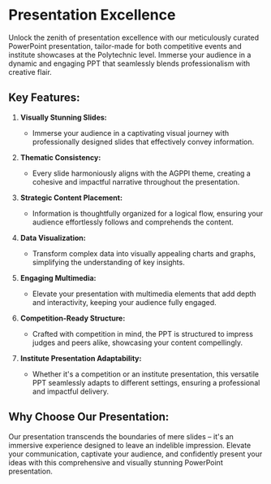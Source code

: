 # Presentation Excellence

Unlock the zenith of presentation excellence with our meticulously curated PowerPoint presentation, tailor-made for both competitive events and institute showcases at the Polytechnic level. Immerse your audience in a dynamic and engaging PPT that seamlessly blends professionalism with creative flair.

## Key Features:

1. **Visually Stunning Slides:**
   - Immerse your audience in a captivating visual journey with professionally designed slides that effectively convey information.

2. **Thematic Consistency:**
   - Every slide harmoniously aligns with the AGPPI theme, creating a cohesive and impactful narrative throughout the presentation.

3. **Strategic Content Placement:**
   - Information is thoughtfully organized for a logical flow, ensuring your audience effortlessly follows and comprehends the content.

4. **Data Visualization:**
   - Transform complex data into visually appealing charts and graphs, simplifying the understanding of key insights.

5. **Engaging Multimedia:**
   - Elevate your presentation with multimedia elements that add depth and interactivity, keeping your audience fully engaged.

6. **Competition-Ready Structure:**
   - Crafted with competition in mind, the PPT is structured to impress judges and peers alike, showcasing your content compellingly.

7. **Institute Presentation Adaptability:**
   - Whether it's a competition or an institute presentation, this versatile PPT seamlessly adapts to different settings, ensuring a professional and impactful delivery.

## Why Choose Our Presentation:

Our presentation transcends the boundaries of mere slides – it's an immersive experience designed to leave an indelible impression. Elevate your communication, captivate your audience, and confidently present your ideas with this comprehensive and visually stunning PowerPoint presentation.
